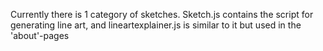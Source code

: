 Currently there is 1 category of sketches. Sketch.js contains the script for generating line art, and lineartexplainer.js is similar to it but used in the 'about'-pages